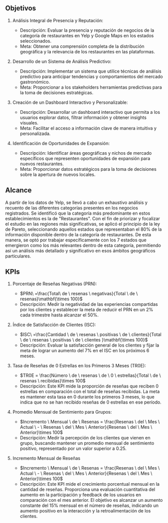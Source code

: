 ## Objetivos 
1. Análisis Integral de Presencia y Reputación:
   - Descripción: Evaluar la presencia y reputación de negocios de la categoría de restaurantes en Yelp y Google Maps en los estados seleccionados.
   - Meta: Obtener una comprensión completa de la distribución geográfica y la relevancia de los restaurantes en las plataformas.

2. Desarrollo de un Sistema de Análisis Predictivo:
   - Descripción: Implementar un sistema que utilice técnicas de análisis predictivo para anticipar tendencias y comportamientos del mercado gastronómico.
   - Meta: Proporcionar a los stakeholders herramientas predictivas para la toma de decisiones estratégicas.

3. Creación de un Dashboard Interactivo y Personalizable:
   - Descripción: Desarrollar un dashboard interactivo que permita a los usuarios explorar datos, filtrar información y obtener insights visuales.
   - Meta: Facilitar el acceso a información clave de manera intuitiva y personalizada.

4. Identificación de Oportunidades de Expansión:
   - Descripción: Identificar áreas geográficas y nichos de mercado específicos que representen oportunidades de expansión para nuevos restaurantes.
   - Meta: Proporcionar datos estratégicos para la toma de decisiones sobre la apertura de nuevos locales.

## Alcance
A partir de los datos de Yelp, se llevó a cabo un exhaustivo análisis y recuento de las diferentes categorías presentes en los negocios registrados. Se identificó que la categoría más predominante en estos    establecimientos es la de "Restaurantes". Con el fin de priorizar y focalizar el estudio en las regiones más significativas, se aplicó el principio de la ley de Pareto, seleccionando aquellos estados que representaban el 80% de la información disponible dentro de la categoría de restaurantes. De esta manera, se optó por trabajar específicamente con los 7 estados que emergieron como los más relevantes dentro de esta categoría, permitiendo así un análisis más detallado y significativo en esos ámbitos geográficos particulares.

## KPIs
1. Porcentaje de Reseñas Negativas (PRN):
   - $PRN\ =\frac{Total\ de \ resenas \ negativas}{Total \ de \ resenas}\mathbf{\times 100}$ 
   - Descripción: Medir la negatividad de las experiencias compartidas por los clientes y establecer la meta de reducir el PRN en un 2% cada trimestre hasta alcanzar el 50%.

3. Índice de Satisfacción de Clientes (ISC):
   - $ISC\ =\frac{Cantidad \ de \ resenas \ positivas \ de \ clientes}{Total \ de \ resenas \ positivas \ de \ clientes }\mathbf{\times 100}$
   - Descripción: Evaluar la satisfacción general de los clientes y fijar la meta de lograr un aumento del 7% en el ISC en los próximos 6 meses.

4. Tasa de Reseñas de 0 Estrellas en los Primeros 3 Meses (TR0E):
   - $TR0E = \frac{Número \ de \ resenas \ de \ 0 \ estrellas}{Total \ de \ resenas \ recibidas}\times 100$
   - Descripción: Este KPI mide la proporción de reseñas que reciben 0 estrellas en comparación con el total de reseñas recibidas. La meta es mantener esta tasa en 0 durante los primeros 3 meses, lo que indica que no se han recibido reseñas de 0 estrellas en ese período.

5. Promedio Mensual de Sentimiento para Grupos:
   - $Incremento \ Mensual \ de \ Resenas = \frac{Resenas \ del \ Mes \ Actual \ - \ Resenas \ del \ Mes \ Anterior}{Resenas \ del \ Mes \ Anterior}\times 100$
   - Descripción: Medir la percepción de los clientes que vienen en grupo, buscando mantener un promedio mensual de sentimiento positivo, representado por un valor superior a 0.25.

6. Incremento Mensual de Reseñas
   - $Incremento \ Mensual \ de \ Resenas = \frac{Resenas \ del \ Mes \ Actual \ - \ Resenas \ del \ Mes \ Anterior}{Resenas \ del \ Mes \ Anterior}\times 100$
   - Descripción: Este KPI mide el crecimiento porcentual mensual en la cantidad de reseñas. Proporciona una evaluación cuantitativa del aumento en la participación y feedback de los usuarios en comparación con el mes anterior. El objetivo es alcanzar un aumento constante del 15% mensual en el número de reseñas, indicando un aumento positivo en la interacción y la retroalimentación de los clientes.

